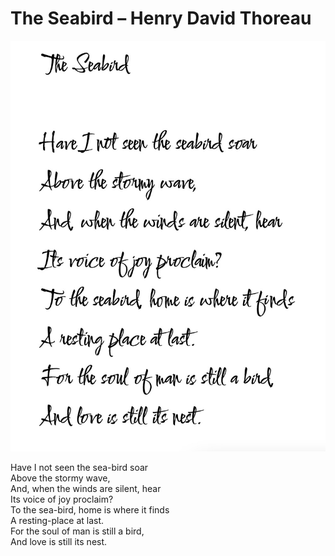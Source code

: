 # The Seabird – Henry David Thoreau

![](hdt02.jpg)


Have I not seen the sea-bird soar   
Above the stormy wave,   
And, when the winds are silent, hear   
Its voice of joy proclaim?   
To the sea-bird, home is where it finds   
A resting-place at last.   
For the soul of man is still a bird,   
And love is still its nest.
